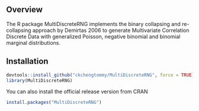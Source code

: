 ## Overview

The R package MultiDiscreteRNG implements the binary collapsing and re-collapsing 
approach by Demirtas 2006 to generate Multivariate Correlation Discrete Data with generalized Poisson, negative binomial and binomial marginal distributions. 




## Installation 

``` r
devtools::install_github("ckchengtommy/MultiDiscreteRNG", force = TRUE)
library(MultiDiscreteRNG)
```

You can also install the official release version from CRAN 

```r
install.packages("MultiDiscreteRNG")
```

